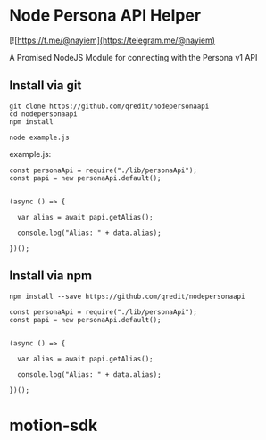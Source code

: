 # Node Persona API Helper

[![https://t.me/@nayiem](https://telegram.me/@nayiem)

A Promised NodeJS Module for connecting with the Persona v1 API

## Install via git

```
git clone https://github.com/qredit/nodepersonaapi
cd nodepersonaapi
npm install

node example.js
```

example.js:

```
const personaApi = require("./lib/personaApi");
const papi = new personaApi.default();


(async () => {

  var alias = await papi.getAlias();

  console.log("Alias: " + data.alias);

})();
```

## Install via npm

```
npm install --save https://github.com/qredit/nodepersonaapi
```

```
const personaApi = require("./lib/personaApi");
const papi = new personaApi.default();


(async () => {

  var alias = await papi.getAlias();

  console.log("Alias: " + data.alias);

})();
```
# motion-sdk
